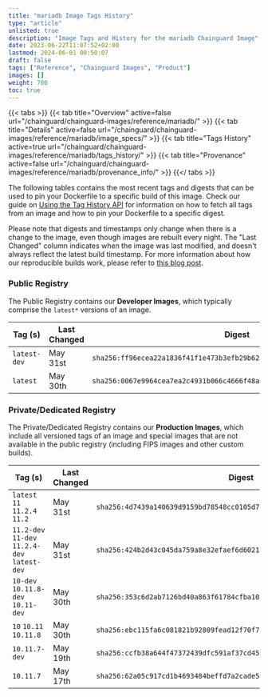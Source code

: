 ```yaml
---
title: "mariadb Image Tags History"
type: "article"
unlisted: true
description: "Image Tags and History for the mariadb Chainguard Image"
date: 2023-06-22T11:07:52+02:00
lastmod: 2024-06-01 00:50:07
draft: false
tags: ["Reference", "Chainguard Images", "Product"]
images: []
weight: 700
toc: true
---
```


{{< tabs >}}
{{< tab title="Overview" active=false url="/chainguard/chainguard-images/reference/mariadb/" >}}
{{< tab title="Details" active=false url="/chainguard/chainguard-images/reference/mariadb/image_specs/" >}}
{{< tab title="Tags History" active=true url="/chainguard/chainguard-images/reference/mariadb/tags_history/" >}}
{{< tab title="Provenance" active=false url="/chainguard/chainguard-images/reference/mariadb/provenance_info/" >}}
{{</ tabs >}}

The following tables contains the most recent tags and digests that can be used to pin your Dockerfile to a specific build of this image. Check our guide on [Using the Tag History API](/chainguard/chainguard-images/using-the-tag-history-api/) for information on how to fetch all tags from an image and how to pin your Dockerfile to a specific digest.

Please note that digests and timestamps only change when there is a change to the image, even though images are rebuilt every night. The "Last Changed" column indicates when the image was last modified, and doesn't always reflect the latest build timestamp. For more information about how our reproducible builds work, please refer to [this blog post](https://www.chainguard.dev/unchained/reproducing-chainguards-reproducible-image-builds).

### Public Registry
The Public Registry contains our **Developer Images**, which typically comprise the `latest*` versions of an image.

| Tag (s)       | Last Changed | Digest                                                                    |
|---------------|--------------|---------------------------------------------------------------------------|
|  `latest-dev` | May 31st     | `sha256:ff96ecea22a1836f41f1e473b3efb29b620acc45a70ca959de2684fe02e3a4fe` |
|  `latest`     | May 30th     | `sha256:0067e9964cea7ea2c4931b066c4666f48afc175240d08c66100f29a063779436` |


### Private/Dedicated Registry
The Private/Dedicated Registry contains our **Production Images**, which include all versioned tags of an image and special images that are not available in the public registry (including FIPS images and other custom builds).

| Tag (s)                                        | Last Changed | Digest                                                                    |
|------------------------------------------------|--------------|---------------------------------------------------------------------------|
|  `latest` `11` `11.2.4` `11.2`                 | May 31st     | `sha256:4d7439a140639d9159bd78548cc0105d79f9f93fe9151a46629f63fc665c2b07` |
|  `11.2-dev` `11-dev` `11.2.4-dev` `latest-dev` | May 31st     | `sha256:424b2d43c045da759a8e32efaef6d6021c809f2255459e8b469760686680030e` |
|  `10-dev` `10.11.8-dev` `10.11-dev`            | May 30th     | `sha256:353c6d2ab7126bd40a863f61784cfba10b79d2a618129239b6002a50ae8948ac` |
|  `10` `10.11` `10.11.8`                        | May 30th     | `sha256:ebc115fa6c081821b92809fead12f70f7d14e541f108c607c47b5823211dc623` |
|  `10.11.7-dev`                                 | May 19th     | `sha256:ccfb38a644f47372439dfc591af37cd45213329b12e4ffcabe014a69f68acf8b` |
|  `10.11.7`                                     | May 17th     | `sha256:62a05c917cd1b4693484beffd7a2cade5ef17931fc3d98243cdea1cea3cb0e70` |

